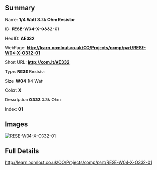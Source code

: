 

## Summary
 
Name: __1/4 Watt 3.3k Ohm Resistor__

ID: __RESE-W04-X-O332-01__

Hex ID: __AE332__

WebPage: __http://learn.oomlout.co.uk/OO/Projects/oomp/part/RESE-W04-X-O332-01__

Short URL: __http://oom.lt/AE332__


Type: __RESE__ Resistor 

Size: __W04__ 1/4 Watt 

Color: __X__  

Description __O332__ 3.3k Ohm 

Index: __01__


## Images
![RESE-W04-X-O332-01](http://oomlout.com/oomp-gen/parts/RESE-W04-X-O332-01/RESE-W04-X-O332-01_420.jpg)



## Full Details

 http://learn.oomlout.co.uk/OO/Projects/oomp/part/RESE-W04-X-O332-01














